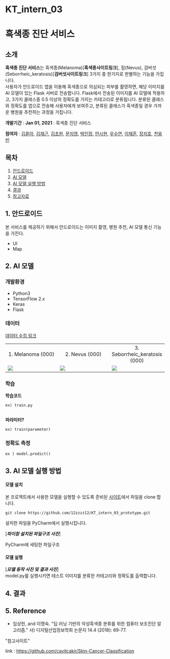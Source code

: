 # KT_intern_03 

# 흑색종 진단 서비스

## 소개
**흑색종 진단 서비스**는 흑색종(Melanoma)[**흑색종사이트링크**], 점(Nevus), 검버섯(Seborrheic_keratosis)[**검버섯사이트링크**] 3가지 중 한가지로 판별하는 기능을 가집니다.   
사용자가 안드로이드 앱을 이용해 흑색종으로 의심되는 피부를 촬영하면, 해당 이미지를 AI 모델이 있는 Flask 서버로 전송합니다. Flask에서 전송된 이미지를 AI 모델에 적용하고, 3가지 클래스중 0.5 이상의 정확도를 가지는 카테고리로 분류됩니다. 분류된 클래스와 정확도를 앱으로 전송해 사용자에게 보여주고, 분류된 클래스가 흑색종일 경우 가까운 병원을 추천하는 과정을 거칩니다. 

**개발기간** : __Jan 01, 2021__ : 흑색종 진단 서비스 

**참여자** : [김륜아](https://github.com/lena-for-world), [김재근](https://github.com/12zzzz12), [김초원](https://github.com/cwaa079), [문지영](https://github.com/94MOONJI), [박인정](https://github.com/injjeong), [안시현](https://github.com/ashnnn98), [우수연](https://github.com/WSY0000), [이채흔](https://github.com/chaeheun), [장지호](https://github.com/twa04047), [천웅빈](https://github.com/woong223)


## 목차
1. [안드로이드](#안드로이드)
2. [AI 모델](#AI-모델)
3. [AI 모델 실행 방법](#AI-모델-실행-방법)
4. [결과](#결과)
5. [참고자료](#참고자료)

## 1. 안드로이드   
본 서비스를 제공하기 위해서 안드로이드는 이미지 촬영, 병원 추천, AI 모델 통신 기능을 가진다.

* UI
* Map 
   
## 2. AI 모델   

### 개발환경
- Python3
- TensorFlow 2.x
- Keras
- Flask

### 데이터   
[데이터 수집 링크]()    
<table border=0 >
   <tbody>
       <tr>
			<td align="center"> 1. Melanoma (000) </td>
			<td align="center"> 2. Nevus (000) </td>
			<td align="center"> 3. Seborrheic_keratosis    (000)</td>
	</tr>
      <tr>
<td width="33%" >
<img src="https://user-images.githubusercontent.com/53503626/147816220-0e1a4294-ee2b-46c5-aa2c-9f5c5077c16b.jpg"></td>      
<td width="33%" > <img src="https://user-images.githubusercontent.com/53503626/147816828-ffc1d008-0837-4368-bbcc-ccf0f8403503.jpg"></td>
<td width="33%" > <img src="https://user-images.githubusercontent.com/53503626/147816824-e5da93ab-5c37-4b7f-aaed-c4ce267e75cd.jpg"> </td>
			

   </tbody>
 </table>
 
 
### 학습
   
**학습코드**

```   
ex) train.py 
   
```
**파라미터?**
```
ex) train(parameter)
```
   
### 정확도 측정
```
ex ) model.predict()
```

## 3. AI 모델 실행 방법 
#### 모델 설치   
      
본 프로젝트에서 사용한 모델을 실행할 수 있도록 준비된 [사이트](https://github.com/12zzzz12/KT_intern_03_prototype)에서 파일을 clone 합니다.
```
git clone https://github.com/12zzzz12/KT_intern_03_prototype.git
```
설치한 파일을 PyCharm에서 실행시킵니다.     
   
[***파이참 설치된 파일구조 사진***]   

PyCharm에 세팅한 파일구조
   
      
        
   
#### 모델 실행
[***모델 동작 사진 및 결과 사진***]   
model.py를 실행시키면 테스트 이미지를 분류한 카테고리와 정확도를 출력합니다.


## 4. 결과 

## 5. Reference 
* 임상헌, and 이명숙. "딥 러닝 기반의 악성흑색종 분류를 위한 컴퓨터 보조진단 알고리즘." 사) 디지털산업정보학회 논문지 14.4 (2018): 69-77.





"참고사이트"

link : https://github.com/cavitcakir/Skin-Cancer-Classification



